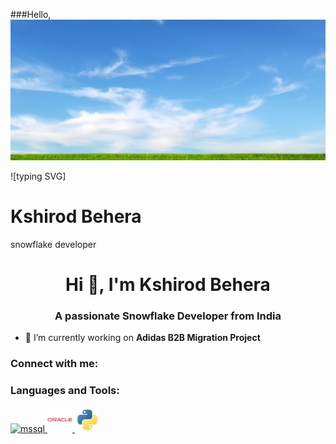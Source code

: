 ###Hello, ![I am Kshirod Behera](https://github.com/Kshirod23/kshirodSD/blob/main/blue%20sky.png)

![typing SVG]
# Kshirod Behera
snowflake developer
<h1 align="center">Hi 👋, I'm Kshirod Behera</h1>
<h3 align="center">A passionate Snowflake Developer from India</h3>

- 🔭 I’m currently working on **Adidas B2B Migration Project**

<h3 align="left">Connect with me:</h3>
<p align="left">
</p>

<h3 align="left">Languages and Tools:</h3>
<p align="left"> <a href="https://www.microsoft.com/en-us/sql-server" target="_blank" rel="noreferrer"> <img src="https://www.svgrepo.com/show/303229/microsoft-sql-server-logo.svg" alt="mssql" width="40" height="40"/> </a> <a href="https://www.oracle.com/" target="_blank" rel="noreferrer"> <img src="https://raw.githubusercontent.com/devicons/devicon/master/icons/oracle/oracle-original.svg" alt="oracle" width="40" height="40"/> </a> <a href="https://www.python.org" target="_blank" rel="noreferrer"> <img src="https://raw.githubusercontent.com/devicons/devicon/master/icons/python/python-original.svg" alt="python" width="40" height="40"/> </a> </p>
